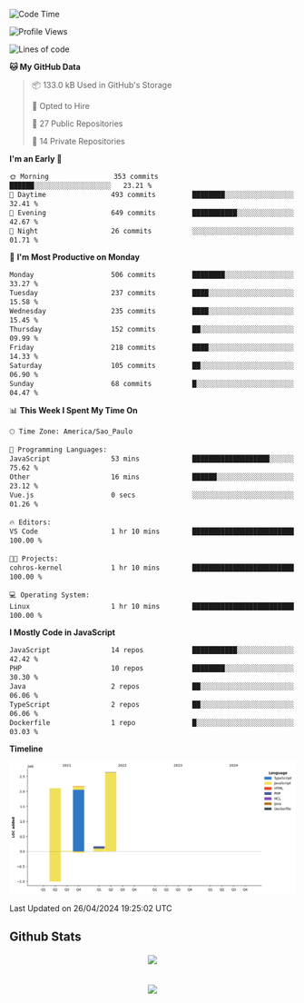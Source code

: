  
<!--START_SECTION:waka-->
![Code Time](http://img.shields.io/badge/Code%20Time-1%2C700%20hrs%204%20mins-blue)

![Profile Views](http://img.shields.io/badge/Profile%20Views-21-blue)

![Lines of code](https://img.shields.io/badge/From%20Hello%20World%20I%27ve%20Written-7.1%20million%20lines%20of%20code-blue)

**🐱 My GitHub Data** 

> 📦 133.0 kB Used in GitHub's Storage 
 > 
> 💼 Opted to Hire
 > 
> 📜 27 Public Repositories 
 > 
> 🔑 14 Private Repositories 
 > 
**I'm an Early 🐤** 

```text
🌞 Morning                353 commits         ██████░░░░░░░░░░░░░░░░░░░   23.21 % 
🌆 Daytime                493 commits         ████████░░░░░░░░░░░░░░░░░   32.41 % 
🌃 Evening                649 commits         ███████████░░░░░░░░░░░░░░   42.67 % 
🌙 Night                  26 commits          ░░░░░░░░░░░░░░░░░░░░░░░░░   01.71 % 
```
📅 **I'm Most Productive on Monday** 

```text
Monday                   506 commits         ████████░░░░░░░░░░░░░░░░░   33.27 % 
Tuesday                  237 commits         ████░░░░░░░░░░░░░░░░░░░░░   15.58 % 
Wednesday                235 commits         ████░░░░░░░░░░░░░░░░░░░░░   15.45 % 
Thursday                 152 commits         ██░░░░░░░░░░░░░░░░░░░░░░░   09.99 % 
Friday                   218 commits         ████░░░░░░░░░░░░░░░░░░░░░   14.33 % 
Saturday                 105 commits         ██░░░░░░░░░░░░░░░░░░░░░░░   06.90 % 
Sunday                   68 commits          █░░░░░░░░░░░░░░░░░░░░░░░░   04.47 % 
```


📊 **This Week I Spent My Time On** 

```text
🕑︎ Time Zone: America/Sao_Paulo

💬 Programming Languages: 
JavaScript               53 mins             ███████████████████░░░░░░   75.62 % 
Other                    16 mins             ██████░░░░░░░░░░░░░░░░░░░   23.12 % 
Vue.js                   0 secs              ░░░░░░░░░░░░░░░░░░░░░░░░░   01.26 % 

🔥 Editors: 
VS Code                  1 hr 10 mins        █████████████████████████   100.00 % 

🐱‍💻 Projects: 
cohros-kernel            1 hr 10 mins        █████████████████████████   100.00 % 

💻 Operating System: 
Linux                    1 hr 10 mins        █████████████████████████   100.00 % 
```

**I Mostly Code in JavaScript** 

```text
JavaScript               14 repos            ███████████░░░░░░░░░░░░░░   42.42 % 
PHP                      10 repos            ████████░░░░░░░░░░░░░░░░░   30.30 % 
Java                     2 repos             ██░░░░░░░░░░░░░░░░░░░░░░░   06.06 % 
TypeScript               2 repos             ██░░░░░░░░░░░░░░░░░░░░░░░   06.06 % 
Dockerfile               1 repo              █░░░░░░░░░░░░░░░░░░░░░░░░   03.03 % 
```



**Timeline**

![Lines of Code chart](https://raw.githubusercontent.com/MaueDev/MaueDev/main/assets/bar_graph.png)


 Last Updated on 26/04/2024 19:25:02 UTC
<!--END_SECTION:waka-->

## Github Stats  
<div align="center"><img src="https://github-readme-stats.vercel.app/api/top-langs/?username=MaueDev&hide_border=true&layout=compact" align="center" /></div>  

<br/>  

<br/>  

<div align="center">
<img src="https://komarev.com/ghpvc/?username=MaueDev&&style=flat-square" align="center" />
</div>  
  
